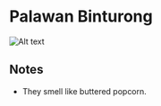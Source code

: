 # Palawan Binturong
![Alt text](https://upload.wikimedia.org/wikipedia/commons/3/3e/Palawan_bearcat.jpg)
## Notes
- They smell like buttered popcorn.
